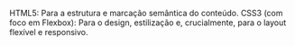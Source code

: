 HTML5: Para a estrutura e marcação semântica do conteúdo. CSS3 (com foco em Flexbox): Para o design, estilização e, crucialmente, para o layout flexível e responsivo.
